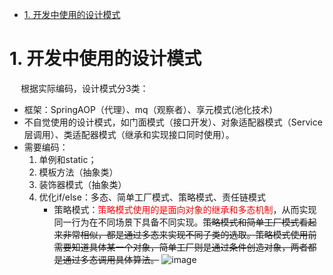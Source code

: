 

<!-- TOC -->

- [1. 开发中使用的设计模式](#1-开发中使用的设计模式)

<!-- /TOC -->

# 1. 开发中使用的设计模式

<!-- 

https://mp.weixin.qq.com/s/LD7WHJ-OHmU81G3xgL5u5g

-->

&emsp; 根据实际编码，设计模式分3类：  
* 框架：SpringAOP（代理）、mq（观察者）、享元模式(池化技术)  
* 不自觉使用的设计模式，如门面模式（接口开发）、对象适配器模式（Service层调用）、类适配器模式（继承和实现接口同时使用）。  
* 需要编码：  
    1. 单例和static；  
    2. 模板方法（抽象类）  
    3. 装饰器模式（抽象类）  
    4. 优化if/else：多态、简单工厂模式、策略模式、责任链模式
        * 策略模式：<font color = "red">策略模式使用的是面向对象的继承和多态机制</font>，从而实现同一行为在不同场景下具备不同实现。~~策略模式和简单工厂模式看起来非常相似，都是通过多态来实现不同子类的选取。策略模式使用前需要知道具体某一个对象，简单工厂则是通过条件创造对象，两者都是通过多态调用具体算法。~~ 
        ![image](http://182.92.69.8:8081/img/java/design/design-14.png)    

